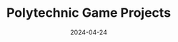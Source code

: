 ---
layout: post-categorypage
# title: "Projects"
permalink: "projects/polytechnic-games/"

title:  "Polytechnic Game Projects"
date:   2024-04-24
# categories: jekyll update

thumbnail: "https://raw.githubusercontent.com/bestcolour/site/assets/image/unity-tab-square-white.png"
alt-text: "unity-logo"

content_before_table: "
<div> 
Here are some of the games I have made during my time in Singapore Polytechnic
<br>
<br>
<br>
</div>
"


table_row: 2
table_col: 3
table_datapath: "polytechnic-games"

---